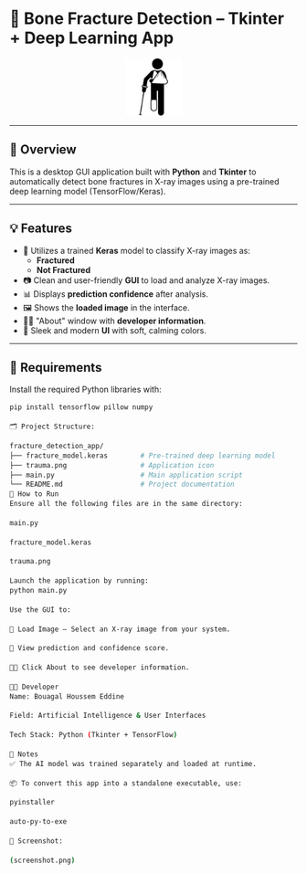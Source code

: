 # 🦴 Bone Fracture Detection – Tkinter + Deep Learning App

<p align="center">
  <img src="trauma.png" alt="App Icon" width="100"/>
</p>

---

## 📌 Overview

This is a desktop GUI application built with **Python** and **Tkinter** to automatically detect bone fractures in X-ray images using a pre-trained deep learning model (TensorFlow/Keras).

---

## 💡 Features

- 🧠 Utilizes a trained **Keras** model to classify X-ray images as:
  - **Fractured**
  - **Not Fractured**
- 📷 Clean and user-friendly **GUI** to load and analyze X-ray images.
- 📊 Displays **prediction confidence** after analysis.
- 🖼️ Shows the **loaded image** in the interface.
- 👨‍💻 "About" window with **developer information**.
- 🎨 Sleek and modern **UI** with soft, calming colors.

---

## 🧪 Requirements

Install the required Python libraries with:

```bash
pip install tensorflow pillow numpy

🗂️ Project Structure:

fracture_detection_app/
├── fracture_model.keras        # Pre-trained deep learning model
├── trauma.png                  # Application icon
├── main.py                     # Main application script
└── README.md                   # Project documentation
🚀 How to Run
Ensure all the following files are in the same directory:

main.py

fracture_model.keras

trauma.png

Launch the application by running:
python main.py

Use the GUI to:

📂 Load Image – Select an X-ray image from your system.

🦴 View prediction and confidence score.

👨‍💻 Click About to see developer information.

👨‍💻 Developer
Name: Bouagal Houssem Eddine

Field: Artificial Intelligence & User Interfaces

Tech Stack: Python (Tkinter + TensorFlow)

📌 Notes
✅ The AI model was trained separately and loaded at runtime.

📦 To convert this app into a standalone executable, use:

pyinstaller

auto-py-to-exe

🧊 Screenshot:

(screenshot.png)





